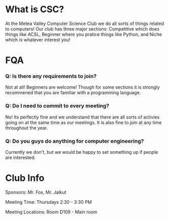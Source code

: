 # What is CSC?
At the Metea Valley Computer Science Club we do all sorts of things related to computers! Our club has three major sections: Competitive which does things like ACSL, Beginner where you pratice things like Python, and Niche which is whatever interest you! 

# FQA
### Q: Is there any requirements to join?
Not at all! Beginners are welcome!  Though for some sections it is strongly recommened that you are familiar with a programming language.

### Q: Do I need to commit to every meeting?
No! Its perfectly fine and we understand that there are all sorts of activies going on at the same time as our meetings. It is also fine to join at any time throughout the year.

### Q: Do you guys do anything for computer engineering? 
Currently we don't, but we would be happy to set something up if people are interested.

# Club Info
Sponsors: Mr. Fox, Mr. Jalkut 

Meeting Time: Thursdays 2:30 - 3:30 PM

Meeting Locations: Room D109 - Main room